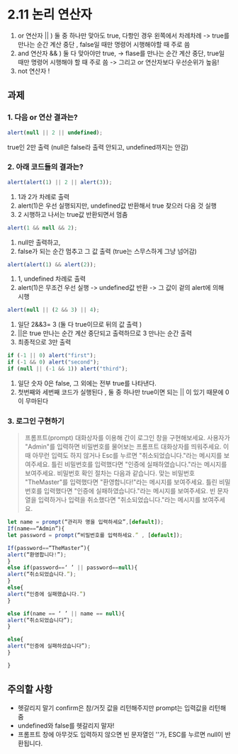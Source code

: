 # 2.11 논리 연산자

1. or 연산자 || ) 둘 중 하나만 맞아도 true, 다항인 경우 왼쪽에서 차례차례
   -> true를 만나는 순간 계산 중단 , false일 때만 명령어 시행해야할 때 주로 씀
2. and 연산자 && ) 둘 다 맞아야만 true,
   -> flase를 만나는 순간 계산 중단, true일 때만 명령어 시행해야 할 때 주로 씀
   -> 그리고 or 연산자보다 우선순위가 높음!
3. not 연산자 !

## 과제

### 1. 다음 or 연산 결과는?

```javascript
alert(null || 2 || undefined);
```

true인 2만 출력 (null은 false라 출력 안되고, undefined까지는 안감)

### 2. 아래 코드들의 결과는?

```javascript
alert(alert(1) || 2 || alert(3));
```

1. 1과 2가 차례로 출력
2. alert(1)은 우선 실행되지만, undefined값 반환해서 true 찾으러 다음 것 실행
3. 2 시행하고 나서는 true값 반환되면서 멈춤

```javascript
alert(1 && null && 2);
```

1. null만 출력하고,
2. false가 되는 순간 멈추고 그 값 출력 (true는 스무스하게 그냥 넘어감)

```javascript
alert(alert(1) && alert(2));
```

1. 1, undefined 차례로 출력
2. alert(1)은 무조건 우선 실행 -> undefined값 반환 -> 그 값이 겉의 alert에 의해 시행

```javascript
alert(null || (2 && 3) || 4);
```

1. 일단 2&&3= 3 (둘 다 true이므로 뒤의 값 출력 )
2. ||은 true 만나는 순간 계산 중단되고 출력하므로 3 만나는 순간 출력
3. 최종적으로 3만 출력

```javascript
if (-1 || 0) alert("first");
if (-1 && 0) alert("second");
if (null || (-1 && 1)) alert("third");
```

1. 일단 숫자 0은 false, 그 외에는 전부 true를 나타낸다.
2. 첫번째와 세번째 코드가 실행된다 , 둘 중 하나만 true이면 되는 || 이 있기 때문에 0이 무마된다

### 3. 로그인 구현하기

> 프롬프트(prompt) 대화상자를 이용해 간이 로그인 창을 구현해보세요.
> 사용자가 "Admin"를 입력하면 비밀번호를 물어보는 프롬프트 대화상자를 띄워주세요. 이때 아무런 입력도 하지 않거나 Esc를 누르면 "취소되었습니다."라는 메시지를 보여주세요. 틀린 비밀번호를 입력했다면 "인증에 실패하였습니다."라는 메시지를 보여주세요.
> 비밀번호 확인 절차는 다음과 같습니다.
> 맞는 비밀번호 "TheMaster"를 입력했다면 "환영합니다!"라는 메시지를 보여주세요.
> 틀린 비밀번호를 입력했다면 "인증에 실패하였습니다."라는 메시지를 보여주세요.
> 빈 문자열을 입력하거나 입력을 취소했다면 "취소되었습니다."라는 메시지를 보여주세요.

```javascript
let name = prompt(“관리자 명을 입력하세요”,[default]);
If(name==“Admin”){
let password = prompt(“비밀번호를 입력하세요.” , [default]);

If(password==“TheMaster”){
alert(“환영합니다!”);
}
else if(password==‘ ’ || password==null){
alert(“취소되었습니다.”);
}
else{
alert(“인증에 실패했습니다.”)
}

else if(name == ‘ ’ || name == null){
alert(“취소되었습니다”);
}

else{
alert(“인증에 실패하셨습니다”);
}

}
```

## 주의할 사항

- 헷갈리지 말기 confirm은 참/거짓 값을 리턴해주지만 prompt는 입력값을 리턴해줌
- undefined와 false를 헷갈리지 말자!
- 프롬프트 창에 아무것도 입력하지 않으면 빈 문자열인 ''가, ESC를 누르면 null이 반환됩니다.
